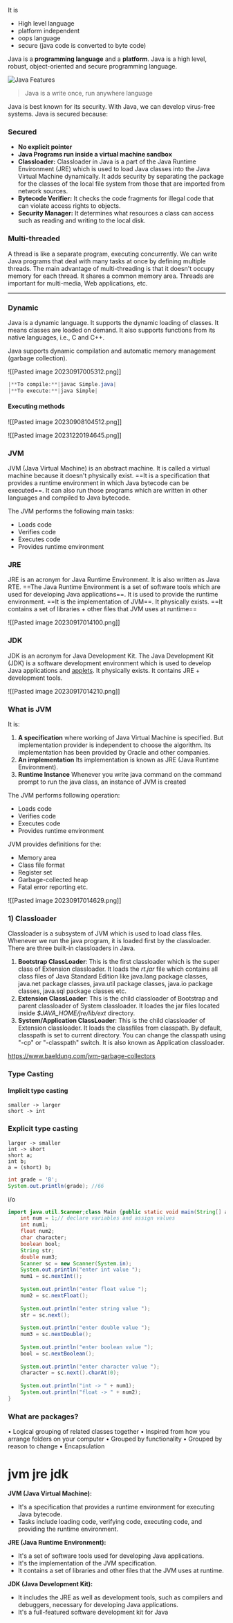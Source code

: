 It is 
- High level language
- platform independent
- oops language
- secure (java code is converted to byte code)

Java is a **programming language** and a **platform**. Java is a high level, robust, object-oriented and secure programming language.

![Java Features](https://static.javatpoint.com/images/core/java-features.png)

>Java is a write once, run anywhere language

Java is best known for its security. With Java, we can develop virus-free systems. Java is secured because:

### Secured
- **No explicit pointer**
- **Java Programs run inside a virtual machine sandbox**
- **Classloader:** Classloader in Java is a part of the Java Runtime Environment (JRE) which is used to load Java classes into the Java Virtual Machine dynamically. It adds security by separating the package for the classes of the local file system from those that are imported from network sources.
- **Bytecode Verifier:** It checks the code fragments for illegal code that can violate access rights to objects.
- **Security Manager:** It determines what resources a class can access such as reading and writing to the local disk.
### Multi-threaded

A thread is like a separate program, executing concurrently. We can write Java programs that deal with many tasks at once by defining multiple threads. The main advantage of multi-threading is that it doesn't occupy memory for each thread. It shares a common memory area. Threads are important for multi-media, Web applications, etc.

---

### Dynamic

Java is a dynamic language. It supports the dynamic loading of classes. It means classes are loaded on demand. It also supports functions from its native languages, i.e., C and C++.

Java supports dynamic compilation and automatic memory management (garbage collection).


![[Pasted image 20230917005312.png]]
```java
|**To compile:**|javac Simple.java|
|**To execute:**|java Simple|
```

#### Executing methods 

![[Pasted image 20230908104512.png]]

![[Pasted image 20231220194645.png]]

### JVM
JVM (Java Virtual Machine) is an abstract machine. It is called a virtual machine because it doesn't physically exist. ==It is a specification that provides a runtime environment in which Java bytecode can be executed==. It can also run those programs which are written in other languages and compiled to Java bytecode.

The JVM performs the following main tasks:

- Loads code
- Verifies code
- Executes code
- Provides runtime environment
### JRE
JRE is an acronym for Java Runtime Environment. It is also written as Java RTE. ==The Java Runtime Environment is a set of software tools which are used for developing Java applications==. It is used to provide the runtime environment. ==It is the implementation of JVM==. It physically exists. ==It contains a set of libraries + other files that JVM uses at runtime==

![[Pasted image 20230917014100.png]]
### JDK

JDK is an acronym for Java Development Kit. The Java Development Kit (JDK) is a software development environment which is used to develop Java applications and [applets](https://www.javatpoint.com/java-applet). It physically exists. It contains JRE + development tools.

![[Pasted image 20230917014210.png]]

### What is JVM
It is:

1. **A specification** where working of Java Virtual Machine is specified. But implementation provider is independent to choose the algorithm. Its implementation has been provided by Oracle and other companies.
2. **An implementation** Its implementation is known as JRE (Java Runtime Environment).
3. **Runtime Instance** Whenever you write java command on the command prompt to run the java class, an instance of JVM is created

The JVM performs following operation:

- Loads code
- Verifies code
- Executes code
- Provides runtime environment

JVM provides definitions for the:

- Memory area
- Class file format
- Register set
- Garbage-collected heap
- Fatal error reporting etc.

![[Pasted image 20230917014629.png]]
### 1) Classloader

Classloader is a subsystem of JVM which is used to load class files. Whenever we run the java program, it is loaded first by the classloader. There are three built-in classloaders in Java.

1. **Bootstrap ClassLoader**: This is the first classloader which is the super class of Extension classloader. It loads the _rt.jar_ file which contains all class files of Java Standard Edition like java.lang package classes, java.net package classes, java.util package classes, java.io package classes, java.sql package classes etc.
2. **Extension ClassLoader**: This is the child classloader of Bootstrap and parent classloader of System classloader. It loades the jar files located inside _$JAVA_HOME/jre/lib/ext_ directory.
3. **System/Application ClassLoader**: This is the child classloader of Extension classloader. It loads the classfiles from classpath. By default, classpath is set to current directory. You can change the classpath using "-cp" or "-classpath" switch. It is also known as Application classloader.

https://www.baeldung.com/jvm-garbage-collectors

### Type Casting

#### Implicit type casting

	smaller -> larger
	short -> int
### Explicit type casting
	larger -> smaller
	int -> short
	short a;
	int b;
	a = (short) b;

```java
int grade = 'B';
System.out.println(grade); //66
```



i/o

```java
import java.util.Scanner;class Main {public static void main(String[] args) {// declare variables and assign values
	int num = 1;// declare variables and assign values
	int num1;
	float num2;
	char character;
	boolean bool;
	String str;
	double num3;
	Scanner sc = new Scanner(System.in);
	System.out.println("enter int value ");
	num1 = sc.nextInt();
	
	System.out.println("enter float value ");
	num2 = sc.nextFloat();
	
	System.out.println("enter string value ");
	str = sc.next();
	
	System.out.println("enter double value ");
	num3 = sc.nextDouble();
	
	System.out.println("enter boolean value ");
	bool = sc.nextBoolean();
	
	System.out.println("enter character value ");
	character = sc.next().charAt(0);
	
	System.out.println("int -> " + num1);
	System.out.println("float -> " + num2);
}
```

### What are packages?

• Logical grouping of related classes together
• Inspired from how you arrange folders on your computer
• Grouped by functionality
• Grouped by reason to change
• Encapsulation

# jvm jre jdk

**JVM (Java Virtual Machine):**
- It's a specification that provides a runtime environment for executing Java bytecode.
- Tasks include loading code, verifying code, executing code, and providing the runtime environment.

**JRE (Java Runtime Environment):**
- It's a set of software tools used for developing Java applications.
- It's the implementation of the JVM specification.
- It contains a set of libraries and other files that the JVM uses at runtime.

**JDK (Java Development Kit):**
- It includes the JRE as well as development tools, such as compilers and debuggers, necessary for developing Java applications.
- It's a full-featured software development kit for Java